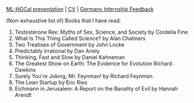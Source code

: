 [ML-HGCal presentation](documents/hgcal_presentation.pdf) \| [CV](documents/cv.pdf) \| [Germany Internship Feedback](documents/de_feedback.pdf)


(Non-exhaustive list of) Books that I have read:
1. Testosterone Rex: Myths of Sex, Science, and Society by Cordelia Fine
2. What Is This Thing Called Science? by Alan Chalmers
3. Two Treatises of Government by John Locke
4. Predictably Irrational by Dan Ariely
5. Thinking, Fast and Slow by Daniel Kahneman
6. The Greatest Show on Earth: The Evidence for Evolution Richard Dawkins
7. Surely You're Joking, Mr. Feynman! by Richard Feynman
8. The Lean Startup by Eric Ries
9. Eichmann in Jerusalem: A Report on the Banality of Evil by Hannah Arendt

